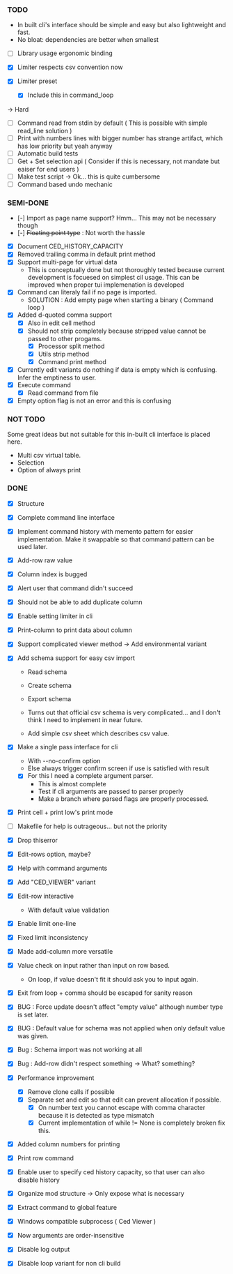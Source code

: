 ### TODO

- In built cli's interface should be simple and easy but also lightweight and fast.
- No bloat: dependencies are better when smallest
* [ ] Library usage ergonomic binding

* [x] Limiter respects csv convention now
* [x] Limiter preset
	* [x] Include this in command\_loop

-> Hard

* [ ] Command read from stdin by default ( This is possible with simple read\_line solution )
* [ ] Print with numbers lines with bigger number has strange artifact, which has low priority but yeah anyway
* [ ] Automatic build tests
* [ ] Get + Set selection api ( Consider if this is necessary, not mandate but eaiser for end users )
* [ ] Make test script -> Ok... this is quite cumbersome
* [ ] Command based undo mechanic

### SEMI-DONE

* [-] Import as page name support? Hmm... This may not be necessary though
* [-] ~~Floating point type~~ : Not worth the hassle
* [x] Document CED\_HISTORY\_CAPACITY
* [x] Removed trailing comma in default print method
* [x] Support multi-page for virtual data
	- This is conceptually done but not thoroughly tested because current
	development is focuesed on simplest cil usage. This can be improved when
	proper tui implemenation is developed 
* [x] Command can literaly fail if no page is imported.
	- SOLUTION : Add empty page when starting a binary ( Command loop )
* [x] Added d-quoted comma support
	* [x] Also in edit cell method
	* [x] Should not strip completely because stripped value cannot be passed to other progams.
		* [x] Processor split method
		* [x] Utils strip method
		* [x] Command print method
* [x] Currently edit variants do nothing if data is empty which is confusing. Infer the emptiness to user.
* [x] Execute command
	* [x] Read command from file

* [x] Empty option flag is not an error and this is confusing

### NOT TODO

Some great ideas but not suitable for this in-built cli interface is placed here.

- Multi csv virtual table.
- Selection 
- Option of always print

### DONE

* [x] Structure
* [x] Complete command line interface
* [x] Implement command history with memento pattern for easier implementation.
Make it swappable so that command pattern can be used later.
* [x] Add-row raw value

* [x] Column index is bugged
* [x] Alert user that command didn't succeed
* [x] Should not be able to add duplicate column
* [x] Enable setting limiter in cli
* [x] Print-column to print data about column
* [x] Support complicated viewer method -> Add environmental variant

* [x] Add schema support for easy csv import
	- Read schema
	- Create schema
	- Export schema

	- Turns out that official csv schema is very complicated... and I don't
	think I need to implement in near future.
	- Add simple csv sheet which describes csv value.

* [x] Make a single pass interface for cli
	- With --no-confirm option
	- Else always trigger confirm screen if use is satisfied with result
	* [x] For this I need a complete argument parser.
		- This is almost complete
		- Test if cli arguments are passed to parser properly
		- Make a branch where parsed flags are properly processed.

* [x] Print cell + print low's print mode
* [ ] Makefile for help is outrageous... but not the priority
* [x] Drop thiserror

* [x] Edit-rows option, maybe?
* [x] Help with command arguments
* [x] Add "CED\_VIEWER" variant
* [x] Edit-row interactive
	- With default value validation

* [x] Enable limit one-line
* [x] Fixed limit inconsistency
* [x] Made add-column more versatile

* [x] Value check on input rather than input on row based.
	- On loop, if value doesn't fit it should ask you to input again.
* [x] Exit from loop + comma should be escaped for sanity reason
* [x] BUG : Force update doesn't affect "empty value" although number type is set later.
* [x] BUG : Default value for schema was not applied when only default value was given.
* [x] Bug : Schema import was not working at all
* [x] Bug : Add-row didn't respect something -> What? something?

* [x] Performance improvement
	* [x] Remove clone calls if possible
	* [x] Separate set and edit so that edit can prevent allocation if possible.
		* [x] On number text you cannot escape with comma character because it
		is detected as type mismatch 
		* [x] Current implementation of while != None is completely broken fix this.
* [x] Added column numbers for printing
* [x] Print row command
* [x] Enable user to specify ced history capacity, so that user can also disable history
* [x] Organize mod structure -> Only expose what is necessary

* [x] Extract command to global feature
* [x] Windows compatible subprocess ( Ced Viewer )
* [x] Now arguments are order-insensitive
* [x] Disable log output
* [x] Disable loop variant for non cli build
